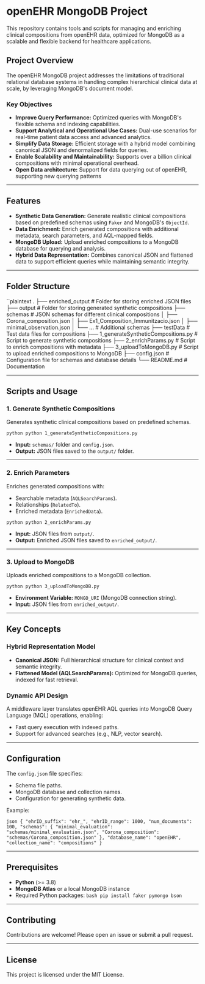 # openEHR MongoDB Project

This repository contains tools and scripts for managing and enriching clinical compositions from openEHR data, optimized for MongoDB as a scalable and flexible backend for healthcare applications.

## Project Overview

The openEHR MongoDB project addresses the limitations of traditional relational database systems in handling complex hierarchical clinical data at scale, by leveraging MongoDB's document model.

### Key Objectives

- **Improve Query Performance:** Optimized queries with MongoDB's flexible schema and indexing capabilities.
- **Support Analytical and Operational Use Cases:** Dual-use scenarios for real-time patient data access and advanced analytics.
- **Simplify Data Storage:** Efficient storage with a hybrid model combining canonical JSON and denormalized fields for queries.
- **Enable Scalability and Maintainability:** Supports over a billion clinical compositions with minimal operational overhead.
- **Open Data architecture:** Support for data querying out of openEHR, supporting new querying patterns

---

## Features

- **Synthetic Data Generation:** Generate realistic clinical compositions based on predefined schemas using `Faker` and MongoDB's `ObjectId`.
- **Data Enrichment:** Enrich generated compositions with additional metadata, search parameters, and AQL-mapped fields.
- **MongoDB Upload:** Upload enriched compositions to a MongoDB database for querying and analysis.
- **Hybrid Data Representation:** Combines canonical JSON and flattened data to support efficient queries while maintaining semantic integrity.

---

## Folder Structure

``plaintext
.
├── enriched_output        # Folder for storing enriched JSON files
├── output                 # Folder for storing generated synthetic compositions
├── schemas                # JSON schemas for different clinical compositions
│   ├── Corona_composition.json
│   ├── Ex1_Composition_Immunitzacio.json
│   ├── minimal_observation.json
│   └── ...                # Additional schemas
├── testData               # Test data files for compositions
├── 1_generateSyntheticCompositions.py  # Script to generate synthetic compositions
├── 2_enrichParams.py      # Script to enrich compositions with metadata
├── 3_uploadToMongoDB.py   # Script to upload enriched compositions to MongoDB
├── config.json            # Configuration file for schemas and database details
└── README.md              # Documentation

---

## Scripts and Usage

### 1. **Generate Synthetic Compositions**
Generates synthetic clinical compositions based on predefined schemas.

``python
python 1_generateSyntheticCompositions.py
``

- **Input:** `schemas/` folder and `config.json`.
- **Output:** JSON files saved to the `output/` folder.

---

### 2. **Enrich Parameters**
Enriches generated compositions with:
- Searchable metadata (`AQLSearchParams`).
- Relationships (`RelatedTo`).
- Enriched metadata (`EnrichedData`).

``python
python 2_enrichParams.py
``

- **Input:** JSON files from `output/`.
- **Output:** Enriched JSON files saved to `enriched_output/`.

---

### 3. **Upload to MongoDB**
Uploads enriched compositions to a MongoDB collection.

``python
python 3_uploadToMongoDB.py
``

- **Environment Variable:** `MONGO_URI` (MongoDB connection string).
- **Input:** JSON files from `enriched_output/`.

---

## Key Concepts

### Hybrid Representation Model
- **Canonical JSON:** Full hierarchical structure for clinical context and semantic integrity.
- **Flattened Model (AQLSearchParams):** Optimized for MongoDB queries, indexed for fast retrieval.

### Dynamic API Design
A middleware layer translates openEHR AQL queries into MongoDB Query Language (MQL) operations, enabling:
- Fast query execution with indexed paths.
- Support for advanced searches (e.g., NLP, vector search).

---

## Configuration

The `config.json` file specifies:
- Schema file paths.
- MongoDB database and collection names.
- Configuration for generating synthetic data.

Example:

``json
{
  "ehrID_suffix": "ehr_",
  "ehrID_range": 1000,
  "num_documents": 100,
  "schemas": {
    "minimal_evaluation": "schemas/minimal_evaluation.json",
    "Corona_composition": "schemas/Corona_composition.json"
  },
  "database_name": "openEHR",
  "collection_name": "compositions"
}
``

---

## Prerequisites

- **Python** (>= 3.8)
- **MongoDB Atlas** or a local MongoDB instance
- Required Python packages:
  ``bash
  pip install faker pymongo bson
  ``

---

## Contributing

Contributions are welcome! Please open an issue or submit a pull request.

---

## License

This project is licensed under the MIT License.
